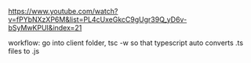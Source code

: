 https://www.youtube.com/watch?v=fPYbNXzXP6M&list=PL4cUxeGkcC9gUgr39Q_yD6v-bSyMwKPUI&index=21

workflow: go into client folder, tsc -w so that typescript auto converts .ts files to .js
